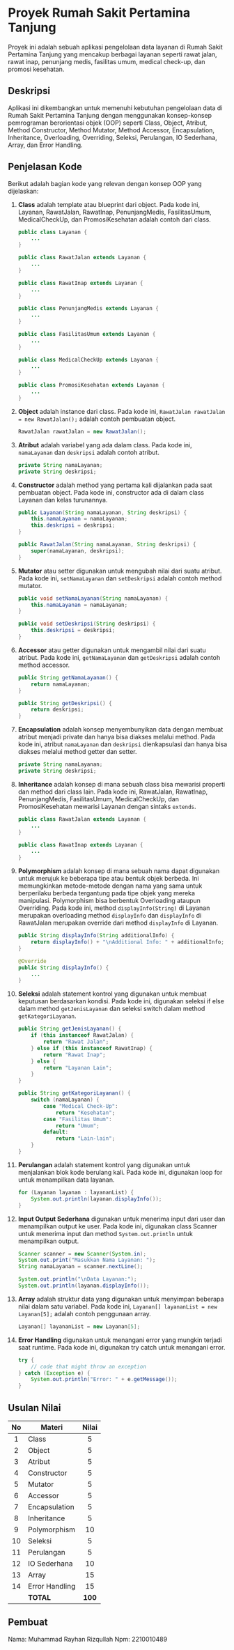 # Proyek Rumah Sakit Pertamina Tanjung

Proyek ini adalah sebuah aplikasi pengelolaan data layanan di Rumah Sakit Pertamina Tanjung yang mencakup berbagai layanan seperti rawat jalan, rawat inap, penunjang medis, fasilitas umum, medical check-up, dan promosi kesehatan.

## Deskripsi

Aplikasi ini dikembangkan untuk memenuhi kebutuhan pengelolaan data di Rumah Sakit Pertamina Tanjung dengan menggunakan konsep-konsep pemrograman berorientasi objek (OOP) seperti Class, Object, Atribut, Method Constructor, Method Mutator, Method Accessor, Encapsulation, Inheritance, Overloading, Overriding, Seleksi, Perulangan, IO Sederhana, Array, dan Error Handling.

## Penjelasan Kode

Berikut adalah bagian kode yang relevan dengan konsep OOP yang dijelaskan:

1. **Class** adalah template atau blueprint dari object. Pada kode ini, Layanan, RawatJalan, RawatInap, PenunjangMedis, FasilitasUmum, MedicalCheckUp, dan PromosiKesehatan adalah contoh dari class.
    ```java
    public class Layanan {
        ...
    }

    public class RawatJalan extends Layanan {
        ...
    }

    public class RawatInap extends Layanan {
        ...
    }

    public class PenunjangMedis extends Layanan {
        ...
    }

    public class FasilitasUmum extends Layanan {
        ...
    }

    public class MedicalCheckUp extends Layanan {
        ...
    }

    public class PromosiKesehatan extends Layanan {
        ...
    }
    ```

2. **Object** adalah instance dari class. Pada kode ini, `RawatJalan rawatJalan = new RawatJalan();` adalah contoh pembuatan object.
    ```java
    RawatJalan rawatJalan = new RawatJalan();
    ```

3. **Atribut** adalah variabel yang ada dalam class. Pada kode ini, `namaLayanan` dan `deskripsi` adalah contoh atribut.
    ```java
    private String namaLayanan;
    private String deskripsi;
    ```

4. **Constructor** adalah method yang pertama kali dijalankan pada saat pembuatan object. Pada kode ini, constructor ada di dalam class Layanan dan kelas turunannya.
    ```java
    public Layanan(String namaLayanan, String deskripsi) {
        this.namaLayanan = namaLayanan;
        this.deskripsi = deskripsi;
    }
    
    public RawatJalan(String namaLayanan, String deskripsi) {
        super(namaLayanan, deskripsi);
    }
    ```

5. **Mutator** atau setter digunakan untuk mengubah nilai dari suatu atribut. Pada kode ini, `setNamaLayanan` dan `setDeskripsi` adalah contoh method mutator.
    ```java
    public void setNamaLayanan(String namaLayanan) {
        this.namaLayanan = namaLayanan;
    }

    public void setDeskripsi(String deskripsi) {
        this.deskripsi = deskripsi;
    }
    ```

6. **Accessor** atau getter digunakan untuk mengambil nilai dari suatu atribut. Pada kode ini, `getNamaLayanan` dan `getDeskripsi` adalah contoh method accessor.
    ```java
    public String getNamaLayanan() {
        return namaLayanan;
    }

    public String getDeskripsi() {
        return deskripsi;
    }
    ```

7. **Encapsulation** adalah konsep menyembunyikan data dengan membuat atribut menjadi private dan hanya bisa diakses melalui method. Pada kode ini, atribut `namaLayanan` dan `deskripsi` dienkapsulasi dan hanya bisa diakses melalui method getter dan setter.
    ```java
    private String namaLayanan;
    private String deskripsi;
    ```

8. **Inheritance** adalah konsep di mana sebuah class bisa mewarisi properti dan method dari class lain. Pada kode ini, RawatJalan, RawatInap, PenunjangMedis, FasilitasUmum, MedicalCheckUp, dan PromosiKesehatan mewarisi Layanan dengan sintaks `extends`.
    ```java
    public class RawatJalan extends Layanan {
        ...
    }

    public class RawatInap extends Layanan {
        ...
    }
    ```

9. **Polymorphism** adalah konsep di mana sebuah nama dapat digunakan untuk merujuk ke beberapa tipe atau bentuk objek berbeda. Ini memungkinkan metode-metode dengan nama yang sama untuk berperilaku berbeda tergantung pada tipe objek yang mereka manipulasi. Polymorphism bisa berbentuk Overloading ataupun Overriding. Pada kode ini, method `displayInfo(String)` di Layanan merupakan overloading method `displayInfo` dan `displayInfo` di RawatJalan merupakan override dari method `displayInfo` di Layanan.
    ```java
    public String displayInfo(String additionalInfo) {
        return displayInfo() + "\nAdditional Info: " + additionalInfo;
    }

    @Override
    public String displayInfo() {
        ...
    }
    ```

10. **Seleksi** adalah statement kontrol yang digunakan untuk membuat keputusan berdasarkan kondisi. Pada kode ini, digunakan seleksi if else dalam method `getJenisLayanan` dan seleksi switch dalam method `getKategoriLayanan`.
    ```java
    public String getJenisLayanan() {
        if (this instanceof RawatJalan) {
            return "Rawat Jalan";
        } else if (this instanceof RawatInap) {
            return "Rawat Inap";
        } else {
            return "Layanan Lain";
        }
    }

    public String getKategoriLayanan() {
        switch (namaLayanan) {
            case "Medical Check-Up":
                return "Kesehatan";
            case "Fasilitas Umum":
                return "Umum";
            default:
                return "Lain-lain";
        }
    }
    ```

11. **Perulangan** adalah statement kontrol yang digunakan untuk menjalankan blok kode berulang kali. Pada kode ini, digunakan loop for untuk menampilkan data layanan.
    ```java
    for (Layanan layanan : layananList) {
        System.out.println(layanan.displayInfo());
    }
    ```

12. **Input Output Sederhana** digunakan untuk menerima input dari user dan menampilkan output ke user. Pada kode ini, digunakan class Scanner untuk menerima input dan method `System.out.println` untuk menampilkan output.
    ```java
    Scanner scanner = new Scanner(System.in);
    System.out.print("Masukkan Nama Layanan: ");
    String namaLayanan = scanner.nextLine();

    System.out.println("\nData Layanan:");
    System.out.println(layanan.displayInfo());
    ```

13. **Array** adalah struktur data yang digunakan untuk menyimpan beberapa nilai dalam satu variabel. Pada kode ini, `Layanan[] layananList = new Layanan[5];` adalah contoh penggunaan array.
    ```java
    Layanan[] layananList = new Layanan[5];
    ```

14. **Error Handling** digunakan untuk menangani error yang mungkin terjadi saat runtime. Pada kode ini, digunakan try catch untuk menangani error.
    ```java
    try {
        // code that might throw an exception
    } catch (Exception e) {
        System.out.println("Error: " + e.getMessage());
    }
    ```

## Usulan Nilai

| No  | Materi         |  Nilai  |
| :-: | -------------- | :-----: |
|  1  | Class          |    5    |
|  2  | Object         |    5    |
|  3  | Atribut        |    5    |
|  4  | Constructor    |    5    |
|  5  | Mutator        |    5    |
|  6  | Accessor       |    5    |
|  7  | Encapsulation  |    5    |
|  8  | Inheritance    |    5    |
|  9  | Polymorphism   |   10    |
| 10  | Seleksi        |    5    |
| 11  | Perulangan     |    5    |
| 12  | IO Sederhana   |   10    |
| 13  | Array          |   15    |
| 14  | Error Handling |   15    |
|     | **TOTAL**      | **100** |

## Pembuat
Nama: Muhammad Rayhan Rizqullah
Npm: 2210010489
